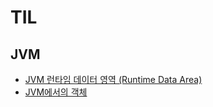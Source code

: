 # TIL

## JVM

- [JVM 런타임 데이터 영역 (Runtime Data Area)](https://github.com/muho2019/TIL/blob/main/Java/JVM/Runtime-Data-Area.md)
- [JVM에서의 객체](/Java/JVM/Objects-in-the-JVM.md)
